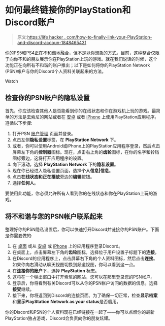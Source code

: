 # 如何最终链接你的PlayStation和Discord账户

> 原文:[https://life hacker . com/how-to-finally-link-your-PlayStation-and-discord-accoun-1848465431](https://lifehacker.com/how-to-finally-link-your-playstation-and-discord-accoun-1848465431)

你的PS5和PS4正在不和谐地融合，但不是以你想象的方式。目前，这种整合仅限于向你不和的朋友展示你在PlayStation上玩的游戏。就在我们说话的时候，这个功能正在向所有不和谐的账户推出；以下是如何将你的PlayStation Network (PSN)帐户与你的Discord个人资料关联起来的方法。

Watch

## 检查你的PSN帐户的隐私设置

首先，你应该检查其他人是否能看到你的在线状态和你在游戏机上玩的游戏。最简单的方法是去索尼的网站或者在 [安卓](https://play.google.com/store/apps/details?id=com.scee.psxandroid) 或者 [iPhone](https://apps.apple.com/app/playstation-app/id410896080) 上使用PlayStation应用程序。遵循以下步骤:

1.  打开PSN [账户管理](https://id.sonyentertainmentnetwork.com/id/management/) 页面并登录。
2.  点击左侧**隐私设置**标签，在 **PlayStation Network** 下。
3.  或者，你可以使用Android或iPhone上的PlayStation应用程序登录，然后点击屏幕左下角的**控制器**图标。现在，点击右上角的**齿轮**图标，在你的名字和铃铛图标旁边。这将打开应用程序的设置。
4.  向下滚动，选择 **PlayStation Network** 下的**隐私设置**。
5.  现在你已经进入隐私设置页面，选择**个人信息|信息**。
6.  点击**在线状态和正在播放**旁边的**编辑**按钮。
7.  选择**任何人**。

要使用此功能，你必须允许所有人看到你的在线状态和你在PlayStation上玩的游戏。

## 将不和谐与您的PSN帐户联系起来

整理好你的PSN隐私设置后，你可以快速打开Discord并链接你的PSN账户。下面是你需要做的:

1.  在 [桌面](https://discord.com/login) 或从 [安卓](https://play.google.com/store/apps/details?id=com.discord) 或 [iPhone](https://apps.apple.com/us/app/discord-chat-for-games/id985746746) 上的应用程序登录Discord。
2.  在桌面上，点击屏幕左下角的**齿轮**图标，选择位于用户设置子标题下的**连接**。
3.  在Discord的应用程序上，点击屏幕右下角的个人资料图标，然后点击**连接**。如果你向右滑动从聊天视图切换到频道视图，你可以看到这一点。
4.  在**连接你的账户**下，选择 **PlayStation** 标志。
5.  这将在一个弹出窗口中打开索尼的网站，您可以在那里登录您的PSN帐户。
6.  登录后，你将看到有关Discord可以从你的PSN帐户访问的数据的信息。选择**接受**继续。
7.  接下来，你将返回到Discord的连接页面。为了确保一切正常，检查**显示档案**和**显示PlayStation Network as your status**是否启用。

你的Discord和PSN的个人资料现在已经链接在一起了——你可以点燃你的最新PlayStation独占游戏，Discord会负责向你的朋友炫耀。